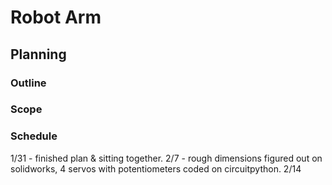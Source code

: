 # Robot Arm
## Planning
### Outline
### Scope
### Schedule
1/31 - finished plan & sitting together.
2/7 - rough dimensions figured out on solidworks, 4 servos with potentiometers coded on circuitpython.
2/14
